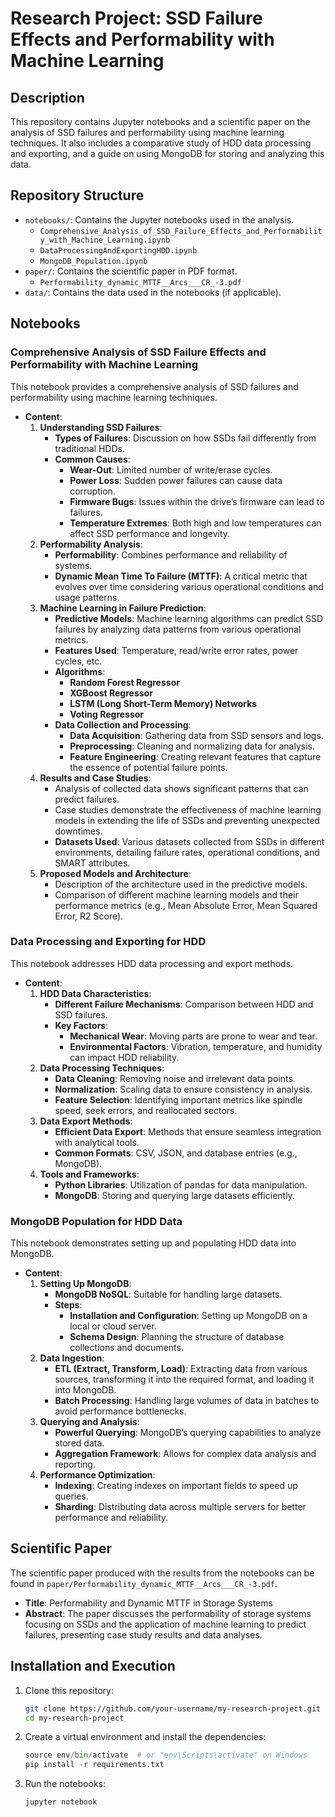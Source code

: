 # Research Project: SSD Failure Effects and Performability with Machine Learning

## Description
This repository contains Jupyter notebooks and a scientific paper on the analysis of SSD failures and performability using machine learning techniques. It also includes a comparative study of HDD data processing and exporting, and a guide on using MongoDB for storing and analyzing this data.

## Repository Structure
- `notebooks/`: Contains the Jupyter notebooks used in the analysis.
  - `Comprehensive_Analysis_of_SSD_Failure_Effects_and_Performability_with_Machine_Learning.ipynb`
  - `DataProcessingAndExportingHDD.ipynb`
  - `MongoDB_Population.ipynb`
- `paper/`: Contains the scientific paper in PDF format.
  - `Performability_dynamic_MTTF__Arcs___CR_-3.pdf`
- `data/`: Contains the data used in the notebooks (if applicable).

## Notebooks

### Comprehensive Analysis of SSD Failure Effects and Performability with Machine Learning
This notebook provides a comprehensive analysis of SSD failures and performability using machine learning techniques.

- **Content**:
  1. **Understanding SSD Failures**:
     - **Types of Failures**: Discussion on how SSDs fail differently from traditional HDDs.
     - **Common Causes**:
       - **Wear-Out**: Limited number of write/erase cycles.
       - **Power Loss**: Sudden power failures can cause data corruption.
       - **Firmware Bugs**: Issues within the drive’s firmware can lead to failures.
       - **Temperature Extremes**: Both high and low temperatures can affect SSD performance and longevity.
  2. **Performability Analysis**:
     - **Performability**: Combines performance and reliability of systems.
     - **Dynamic Mean Time To Failure (MTTF)**: A critical metric that evolves over time considering various operational conditions and usage patterns.
  3. **Machine Learning in Failure Prediction**:
     - **Predictive Models**: Machine learning algorithms can predict SSD failures by analyzing data patterns from various operational metrics.
     - **Features Used**: Temperature, read/write error rates, power cycles, etc.
     - **Algorithms**: 
       - **Random Forest Regressor**
       - **XGBoost Regressor**
       - **LSTM (Long Short-Term Memory) Networks**
       - **Voting Regressor**
     - **Data Collection and Processing**:
       - **Data Acquisition**: Gathering data from SSD sensors and logs.
       - **Preprocessing**: Cleaning and normalizing data for analysis.
       - **Feature Engineering**: Creating relevant features that capture the essence of potential failure points.
  4. **Results and Case Studies**:
     - Analysis of collected data shows significant patterns that can predict failures.
     - Case studies demonstrate the effectiveness of machine learning models in extending the life of SSDs and preventing unexpected downtimes.
     - **Datasets Used**: Various datasets collected from SSDs in different environments, detailing failure rates, operational conditions, and SMART attributes.
  5. **Proposed Models and Architecture**:
     - Description of the architecture used in the predictive models.
     - Comparison of different machine learning models and their performance metrics (e.g., Mean Absolute Error, Mean Squared Error, R2 Score).

### Data Processing and Exporting for HDD
This notebook addresses HDD data processing and export methods.

- **Content**:
  1. **HDD Data Characteristics**:
     - **Different Failure Mechanisms**: Comparison between HDD and SSD failures.
     - **Key Factors**:
       - **Mechanical Wear**: Moving parts are prone to wear and tear.
       - **Environmental Factors**: Vibration, temperature, and humidity can impact HDD reliability.
  2. **Data Processing Techniques**:
     - **Data Cleaning**: Removing noise and irrelevant data points.
     - **Normalization**: Scaling data to ensure consistency in analysis.
     - **Feature Selection**: Identifying important metrics like spindle speed, seek errors, and reallocated sectors.
  3. **Data Export Methods**:
     - **Efficient Data Export**: Methods that ensure seamless integration with analytical tools.
     - **Common Formats**: CSV, JSON, and database entries (e.g., MongoDB).
  4. **Tools and Frameworks**:
     - **Python Libraries**: Utilization of pandas for data manipulation.
     - **MongoDB**: Storing and querying large datasets efficiently.

### MongoDB Population for HDD Data
This notebook demonstrates setting up and populating HDD data into MongoDB.

- **Content**:
  1. **Setting Up MongoDB**:
     - **MongoDB NoSQL**: Suitable for handling large datasets.
     - **Steps**:
       - **Installation and Configuration**: Setting up MongoDB on a local or cloud server.
       - **Schema Design**: Planning the structure of database collections and documents.
  2. **Data Ingestion**:
     - **ETL (Extract, Transform, Load)**: Extracting data from various sources, transforming it into the required format, and loading it into MongoDB.
     - **Batch Processing**: Handling large volumes of data in batches to avoid performance bottlenecks.
  3. **Querying and Analysis**:
     - **Powerful Querying**: MongoDB’s querying capabilities to analyze stored data.
     - **Aggregation Framework**: Allows for complex data analysis and reporting.
  4. **Performance Optimization**:
     - **Indexing**: Creating indexes on important fields to speed up queries.
     - **Sharding**: Distributing data across multiple servers for better performance and reliability.

## Scientific Paper
The scientific paper produced with the results from the notebooks can be found in `paper/Performability_dynamic_MTTF__Arcs___CR_-3.pdf`.

- **Title**: Performability and Dynamic MTTF in Storage Systems
- **Abstract**: The paper discusses the performability of storage systems focusing on SSDs and the application of machine learning to predict failures, presenting case study results and data analyses.

## Installation and Execution

1. Clone this repository:
   ```bash
   git clone https://github.com/your-username/my-research-project.git
   cd my-research-project
   ```
2. Create a virtual environment and install the dependencies:
    ```python -m venv env
    source env/bin/activate  # or "env\Scripts\activate" on Windows
    pip install -r requirements.txt
    ```
3. Run the notebooks:
    ```
    jupyter notebook
    ```